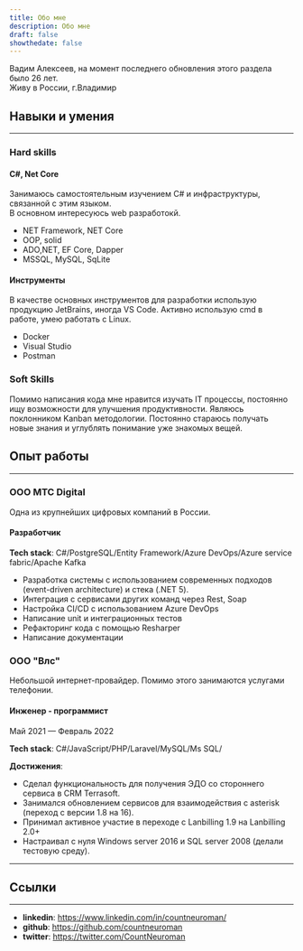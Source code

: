```yaml
---
title: Обо мне
description: Обо мне
draft: false
showthedate: false
---
```


Вадим Алексеев, на момент последнего обновления этого раздела было 26 лет.  
Живу в России, г.Владимир

## Навыки и умения

---

### Hard skills

#### C#, Net Core

Занимаюсь самостоятельным изучением C# и инфраструктуры, связанной с этим языком.  
В основном интересуюсь web разработокй.

* NET Framework, NET Core
* OOP, solid
* ADO,NET, EF Core, Dapper
* MSSQL, MySQL, SqLite

#### Инструменты

В качестве основных инструментов для разработки использую продукцию JetBrains, иногда VS Code.
Активно использую cmd в работе, умею работать с Linux.
* Docker
* Visual Studio
* Postman

### Soft Skills

Помимо написания кода мне нравится изучать IT процессы, постоянно ищу возможности
для улучшения продуктивности. Являюсь поклонником Kanban методологии.
Постоянно стараюсь получать новые знания и углублять понимание уже знакомых вещей.


## Опыт работы

---
### ООО МТС Digital

Одна из крупнейших цифровых компаний в России.

#### Разработчик

**Tech stack**: C#/PostgreSQL/Entity Framework/Azure DevOps/Azure service fabric/Apache Kafka

* Разработка системы с использованием современных подходов (event-driven architecture) и стека (.NET 5).  
* Интеграция с сервисами других команд через Rest, Soap  
* Настройка CI/CD с использованием Azure DevOps  
* Написание unit и интеграционных тестов  
* Рефакторинг кода с помощью Resharper  
* Написание документации  

### ООО "Влс"

Небольшой интернет-провайдер. Помимо этого занимаются услугами телефонии.

#### Инженер - программист
Май 2021 — Февраль 2022

**Tech stack**: C#/JavaScript/PHP/Laravel/MySQL/Ms SQL/  

**Достижения**:  
* Сделал функциональность для получения ЭДО со стороннего сервиса в CRM Terrasoft.  
* Занимался обновлением сервисов для взаимодействия с asterisk (переход с версии 1.8 на 16).  
* Принимал активное участие в переходе с Lanbilling 1.9 на Lanbilling 2.0+  
* Настраивал с нуля Windows server 2016 и SQL server 2008 (делали тестовую среду).

---

## Ссылки

---
* **linkedin**: https://www.linkedin.com/in/countneuroman/
* **github**: https://github.com/countneuroman
* **twitter**: https://twitter.com/CountNeuroman